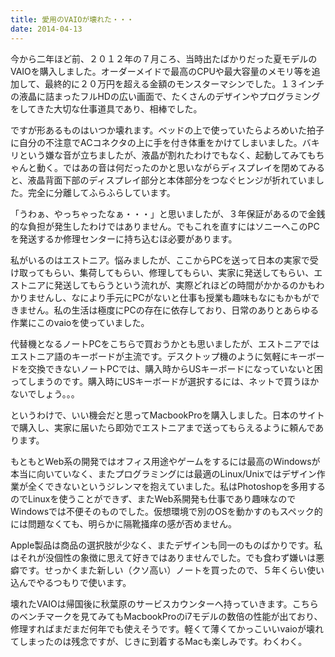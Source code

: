 ```yaml
---
title: 愛用のVAIOが壊れた・・・
date: 2014-04-13
---
```


今から二年ほど前、２０１２年の７月ころ、当時出たばかりだった夏モデルのVAIOを購入しました。オーダーメイドで最高のCPUや最大容量のメモリ等を追加して、最終的に２０万円を超える金額のモンスターマシンでした。１３インチの液晶に詰まったフルHDの広い画面で、たくさんのデザインやプログラミングをしてきた大切な仕事道具であり、相棒でした。

ですが形あるものはいつか壊れます。ベッドの上で使っていたらよろめいた拍子に自分の不注意でACコネクタの上に手を付き体重をかけてしまいました。バキリという嫌な音が立ちましたが、液晶が割れたわけでもなく、起動してみてもちゃんと動く。ではあの音は何だったのかと思いながらディスプレイを閉めてみると、液晶背面下部のディスプレイ部分と本体部分をつなぐヒンジが折れていました。完全に分離してふらふらしています。

「うわぁ、やっちゃったなぁ・・・」と思いましたが、３年保証があるので金銭的な負担が発生したわけではありません。でもこれを直すにはソニーへこのPCを発送するか修理センターに持ち込むほ必要があります。

私がいるのはエストニア。悩みましたが、ここからPCを送って日本の実家で受け取ってもらい、集荷してもらい、修理してもらい、実家に発送してもらい、エストニアに発送してもらうという流れが、実際どれほどの時間がかかるのかもわかりませんし、なにより手元にPCがないと仕事も授業も趣味もなにもかもができません。私の生活は極度にPCの存在に依存しており、日常のありとあらゆる作業にこのvaioを使っていました。

代替機となるノートPCをこちらで買おうかとも思いましたが、エストニアではエストニア語のキーボードが主流です。デスクトップ機のように気軽にキーボードを交換できないノートPCでは、購入時からUSキーボードになっていないと困ってしまうのです。購入時にUSキーボードが選択するには、ネットで買うほかないでしょう。。。

というわけで、いい機会だと思ってMacbookProを購入しました。日本のサイトで購入し、実家に届いたら即効でエストニアまで送ってもらえるように頼んであります。

もともとWeb系の開発ではオフィス用途やゲームをするには最高のWindowsが本当に向いていなく、またプログラミングには最適のLinux/Unixではデザイン作業が全くできないというジレンマを抱えていました。私はPhotoshopを多用するのでLinuxを使うことができず、またWeb系開発も仕事であり趣味なのでWindowsでは不便そのものでした。仮想環境で別のOSを動かすのもスペック的には問題なくても、明らかに隔靴掻痒の感が否めません。

Apple製品は商品の選択肢が少なく、またデザインも同一のものばかりです。私はそれが没個性の象徴に思えて好きではありませんでした。でも食わず嫌いは悪癖です。せっかくまた新しい（クソ高い）ノートを買ったので、５年くらい使い込んでやるつもりで使います。

壊れたVAIOは帰国後に秋葉原のサービスカウンターへ持っていきます。こちらのベンチマークを見てみてもMacbookProのi7モデルの数倍の性能が出ており、修理すればまだまだ何年でも使えそうです。軽くて薄くてかっこいいvaioが壊れてしまったのは残念ですが、じきに到着するMacも楽しみです。わくわく。

